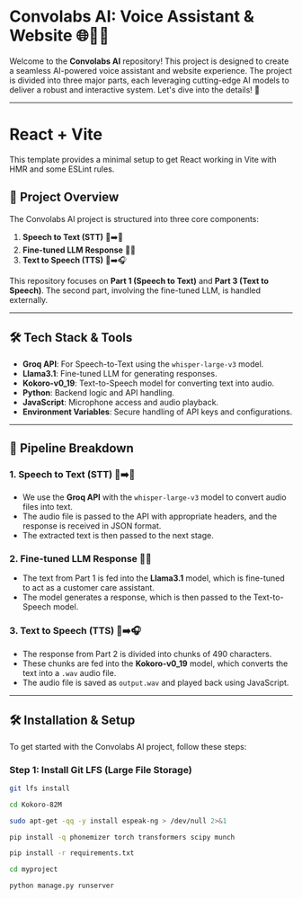# Convolabs AI: Voice Assistant & Website 🌐🎤🤖

Welcome to the **Convolabs AI** repository! This project is designed to create a seamless AI-powered voice assistant and website experience. The project is divided into three major parts, each leveraging cutting-edge AI models to deliver a robust and interactive system. Let's dive into the details! 🚀

------
# React + Vite

This template provides a minimal setup to get React working in Vite with HMR and some ESLint rules.

## 🎯 Project Overview

The Convolabs AI project is structured into three core components:

1. **Speech to Text (STT)** 🎤➡️📝
2. **Fine-tuned LLM Response** 🤖💬
3. **Text to Speech (TTS)** 📝➡️🎧

This repository focuses on **Part 1 (Speech to Text)** and **Part 3 (Text to Speech)**. The second part, involving the fine-tuned LLM, is handled externally.

---

## 🛠️ Tech Stack & Tools

- **Groq API**: For Speech-to-Text using the `whisper-large-v3` model.
- **Llama3.1**: Fine-tuned LLM for generating responses.
- **Kokoro-v0_19**: Text-to-Speech model for converting text into audio.
- **Python**: Backend logic and API handling.
- **JavaScript**: Microphone access and audio playback.
- **Environment Variables**: Secure handling of API keys and configurations.

---

## 🚀 Pipeline Breakdown

### 1. **Speech to Text (STT)** 🎤➡️📝
- We use the **Groq API** with the `whisper-large-v3` model to convert audio files into text.
- The audio file is passed to the API with appropriate headers, and the response is received in JSON format.
- The extracted text is then passed to the next stage.

### 2. **Fine-tuned LLM Response** 🤖💬
- The text from Part 1 is fed into the **Llama3.1** model, which is fine-tuned to act as a customer care assistant.
- The model generates a response, which is then passed to the Text-to-Speech model.

### 3. **Text to Speech (TTS)** 📝➡️🎧
- The response from Part 2 is divided into chunks of 490 characters.
- These chunks are fed into the **Kokoro-v0_19** model, which converts the text into a `.wav` audio file.
- The audio file is saved as `output.wav` and played back using JavaScript.

---

## 🛠️ Installation & Setup

To get started with the Convolabs AI project, follow these steps:

### Step 1: Install Git LFS (Large File Storage)
```bash
git lfs install

cd Kokoro-82M

sudo apt-get -qq -y install espeak-ng > /dev/null 2>&1

pip install -q phonemizer torch transformers scipy munch

pip install -r requirements.txt

cd myproject

python manage.py runserver
